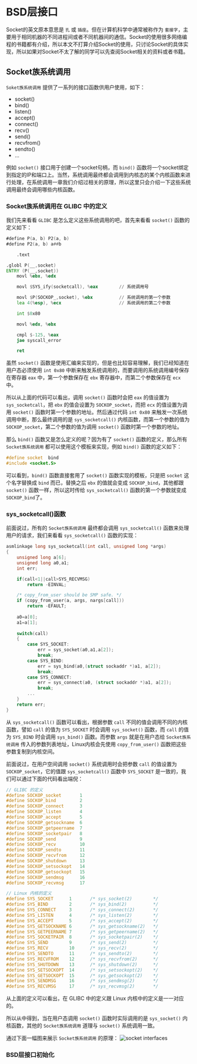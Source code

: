 # BSD层接口
Socket的英文原本意思是 `孔` 或 `插座`。但在计算机科学中通常被称作为 `套接字`，主要用于相同机器的不同进程间或者不同机器间的通信。Socket的使用很多网络编程的书籍都有介绍，所以本文不打算介绍Socket的使用，只讨论Socket的具体实现，所以如果对Socket不太了解的同学可以先查阅Socket相关的资料或者书籍。

## Socket族系统调用
`Soket族系统调用` 提供了一系列的接口函数供用户使用，如下：
* socket()
* bind()
* listen()
* accept()
* connect()
* recv()
* send()
* recvfrom()
* sendto()
* ...

例如 `socket()` 接口用于创建一个socket句柄，而 `bind()` 函数将一个socket绑定到指定的IP和端口上。当然，系统调用最终都会调用到内核态的某个内核函数来进行处理，在系统调用一章我们介绍过相关的原理，所以这里只会介绍一下这些系统调用最终会调用哪些内核函数。

### Socket族系统调用在 GLIBC 中的定义
我们先来看看 `GLIBC` 是怎么定义这些系统调用的吧，首先来看看 `socket()` 函数的定义如下：
```asm
#define P(a, b) P2(a, b)
#define P2(a, b) a##b

    .text

.globl P(__,socket)
ENTRY (P(__,socket))
    movl %ebx, %edx

    movl $SYS_ify(socketcall), %eax        // 系统调用号

    movl $P(SOCKOP_,socket), %ebx          // 系统调用的第一个参数
    lea 4(%esp), %ecx                      // 系统调用的第二个参数

    int $0x80

    movl %edx, %ebx

    cmpl $-125, %eax
    jae syscall_error

    ret
```
虽然 `socket()` 函数是使用汇编来实现的，但是也比较容易理解，我们已经知道在用户态必须使用 `int 0x80` 中断来触发系统调用的，而要调用的系统调用编号保存在寄存器 `eax` 中，第一个参数保存在 `ebx` 寄存器中，而第二个参数保存在 `ecx` 中。

所以从上面的代码可以看出，调用 `socket()` 函数时会把 `eax` 的值设置为 `sys_socketcall`，把 `ebx` 的值会设置为 `SOCKOP_socket`，而把 `ecx` 的值设置为调用 `socket()` 函数时第一个参数的地址。然后通过代码 `int 0x80` 来触发一次系统调用中断，那么最终调用的是 `sys_socketcall()` 内核函数，而第一个参数的值为 `SOCKOP_socket`，第二个参数的值为调用 `socket()` 函数时第一个参数的地址。

那么 `bind()` 函数又是怎么定义的呢？因为有了 `socket()` 函数的定义，那么所有 `Socket族系统调用` 都可以使用这个模板来实现，例如 `bind()` 函数的定义如下：
```cpp
#define	socket	bind
#include <socket.S>
```
可以看到，`bind()` 函数直接套用了 `socket()` 函数实现的模板，只是把 `socket` 这个名字替换成 `bind` 而已，替换之后 `ebx` 的值就会变成 `SOCKOP_bind`，其他都跟 `socket()` 函数一样，所以这时传给 `sys_socketcall()` 函数的第一个参数就变成 `SOCKOP_bind`了。

### sys_socketcall()函数
前面说过，所有的 `Socket族系统调用` 最终都会调用 `sys_socketcall()` 函数来处理用户的请求，我们来看看 `sys_socketcall()` 函数的实现：
```cpp
asmlinkage long sys_socketcall(int call, unsigned long *args)
{
    unsigned long a[6];
    unsigned long a0,a1;
    int err;

    if(call<1||call>SYS_RECVMSG)
        return -EINVAL;

    /* copy_from_user should be SMP safe. */
    if (copy_from_user(a, args, nargs[call]))
        return -EFAULT;
        
    a0=a[0];
    a1=a[1];
    
    switch(call) 
    {
        case SYS_SOCKET:
            err = sys_socket(a0,a1,a[2]);
            break;
        case SYS_BIND:
            err = sys_bind(a0,(struct sockaddr *)a1, a[2]);
            break;
        case SYS_CONNECT:
            err = sys_connect(a0, (struct sockaddr *)a1, a[2]);
            break;
        ...
    }
    return err;
}
```
从 `sys_socketcall()` 函数可以看出，根据参数 `call` 不同的值会调用不同的内核函数，譬如 `call` 的值为 `SYS_SOCKET` 时会调用 `sys_socket()` 函数，而 `call` 的值为 `SYS_BIND` 时会调用 `sys_bind()` 函数。而参数 `args` 就是在用户态给 `Socket族系统调用` 传入的参数列表地址，Linux内核会先使用 `copy_from_user()` 函数把这些参数复制到内核空间。

前面说过，在用户空间调用 `socket()` 系统调用时会把参数 `call` 的值设置为 `SOCKOP_socket`，它的值跟 `sys_socketcall()` 函数中 `SYS_SOCKET` 是一致的，我们可以通过下面的代码看出端倪：
```cpp
// GLIBC 的定义
#define SOCKOP_socket       1
#define SOCKOP_bind         2
#define SOCKOP_connect      3
#define SOCKOP_listen       4
#define SOCKOP_accept       5
#define SOCKOP_getsockname  6
#define SOCKOP_getpeername  7
#define SOCKOP_socketpair   8
#define SOCKOP_send         9
#define SOCKOP_recv         10
#define SOCKOP_sendto       11
#define SOCKOP_recvfrom     12
#define SOCKOP_shutdown     13
#define SOCKOP_setsockopt   14
#define SOCKOP_getsockopt   15
#define SOCKOP_sendmsg      16
#define SOCKOP_recvmsg      17

// Linux 内核的定义
#define SYS_SOCKET      1       /* sys_socket(2)        */
#define SYS_BIND        2       /* sys_bind(2)          */
#define SYS_CONNECT     3       /* sys_connect(2)       */
#define SYS_LISTEN      4       /* sys_listen(2)        */
#define SYS_ACCEPT      5       /* sys_accept(2)        */
#define SYS_GETSOCKNAME 6       /* sys_getsockname(2)   */
#define SYS_GETPEERNAME 7       /* sys_getpeername(2)   */
#define SYS_SOCKETPAIR  8       /* sys_socketpair(2)    */
#define SYS_SEND        9       /* sys_send(2)          */
#define SYS_RECV        10      /* sys_recv(2)          */
#define SYS_SENDTO      11      /* sys_sendto(2)        */
#define SYS_RECVFROM    12      /* sys_recvfrom(2)      */
#define SYS_SHUTDOWN    13      /* sys_shutdown(2)      */
#define SYS_SETSOCKOPT  14      /* sys_setsockopt(2)    */
#define SYS_GETSOCKOPT  15      /* sys_getsockopt(2)    */
#define SYS_SENDMSG     16      /* sys_sendmsg(2)       */
#define SYS_RECVMSG     17      /* sys_recvmsg(2)       */
```
从上面的定义可以看出，在 GLIBC 中的定义跟 Linux 内核中的定义是一一对应的。

所以从中得到，当在用户态调用 `socket()` 函数时实际调用的是 `sys_socket()` 内核函数，其他的 `Socket族系统调用` 道理与 `socket()` 系统调用一致。

通过下面一幅图来展示 `Socket族系统调用` 的原理：
![socket interfaces](https://raw.githubusercontent.com/liexusong/linux-source-code-analyze/master/images/socket_interface.jpg)

### BSD层接口初始化
